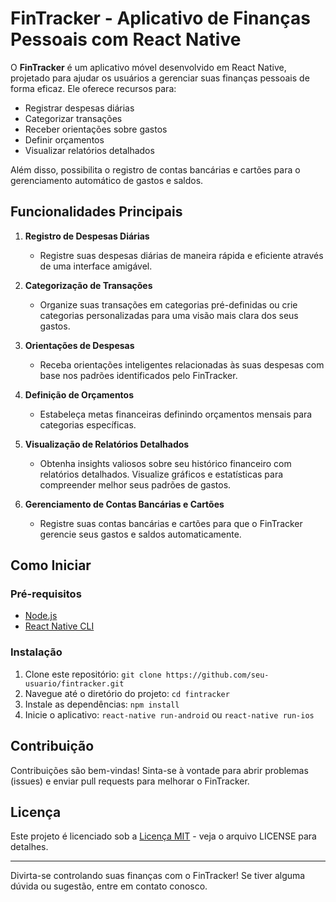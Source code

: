 # FinTracker - Aplicativo de Finanças Pessoais com React Native

O **FinTracker** é um aplicativo móvel desenvolvido em React Native, projetado para ajudar os usuários a gerenciar suas finanças pessoais de forma eficaz. Ele oferece recursos para:

- Registrar despesas diárias
- Categorizar transações
- Receber orientações sobre gastos
- Definir orçamentos
- Visualizar relatórios detalhados

Além disso, possibilita o registro de contas bancárias e cartões para o gerenciamento automático de gastos e saldos.

## Funcionalidades Principais

1. **Registro de Despesas Diárias**
   - Registre suas despesas diárias de maneira rápida e eficiente através de uma interface amigável.

2. **Categorização de Transações**
   - Organize suas transações em categorias pré-definidas ou crie categorias personalizadas para uma visão mais clara dos seus gastos.

3. **Orientações de Despesas**
   - Receba orientações inteligentes relacionadas às suas despesas com base nos padrões identificados pelo FinTracker.

4. **Definição de Orçamentos**
   - Estabeleça metas financeiras definindo orçamentos mensais para categorias específicas.

5. **Visualização de Relatórios Detalhados**
   - Obtenha insights valiosos sobre seu histórico financeiro com relatórios detalhados. Visualize gráficos e estatísticas para compreender melhor seus padrões de gastos.

6. **Gerenciamento de Contas Bancárias e Cartões**
   - Registre suas contas bancárias e cartões para que o FinTracker gerencie seus gastos e saldos automaticamente.

## Como Iniciar

### Pré-requisitos
- [Node.js](https://nodejs.org/)
- [React Native CLI](https://reactnative.dev/docs/environment-setup)

### Instalação
1. Clone este repositório: `git clone https://github.com/seu-usuario/fintracker.git`
2. Navegue até o diretório do projeto: `cd fintracker`
3. Instale as dependências: `npm install`
4. Inicie o aplicativo: `react-native run-android` ou `react-native run-ios`

## Contribuição

Contribuições são bem-vindas! Sinta-se à vontade para abrir problemas (issues) e enviar pull requests para melhorar o FinTracker.

## Licença

Este projeto é licenciado sob a [Licença MIT](LICENSE) - veja o arquivo LICENSE para detalhes.

---

Divirta-se controlando suas finanças com o FinTracker! Se tiver alguma dúvida ou sugestão, entre em contato conosco.
